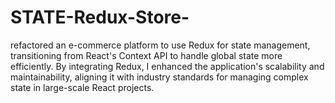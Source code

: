 # STATE-Redux-Store-
refactored an e-commerce platform to use Redux for state management, transitioning from React's Context API to handle global state more efficiently. By integrating Redux, I enhanced the application's scalability and maintainability, aligning it with industry standards for managing complex state in large-scale React projects.
